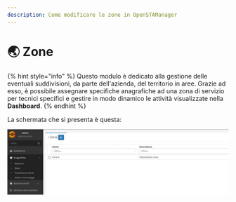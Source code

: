 ```yaml
---
description: Come modificare le zone in OpenSTAManager
---
```


# 🌏 Zone

{% hint style="info" %}
Questo modulo è dedicato alla gestione delle eventuali suddivisioni, da parte dell'azienda, del territorio in aree. Grazie ad esso, è possibile assegnare specifiche anagrafiche ad una zona di servizio per tecnici specifici e gestire in modo dinamico le attività visualizzate nella **Dashboard**.
{% endhint %}

La schermata che si presenta è questa:

![](<../../../.gitbook/assets/immagine (430).png>)
